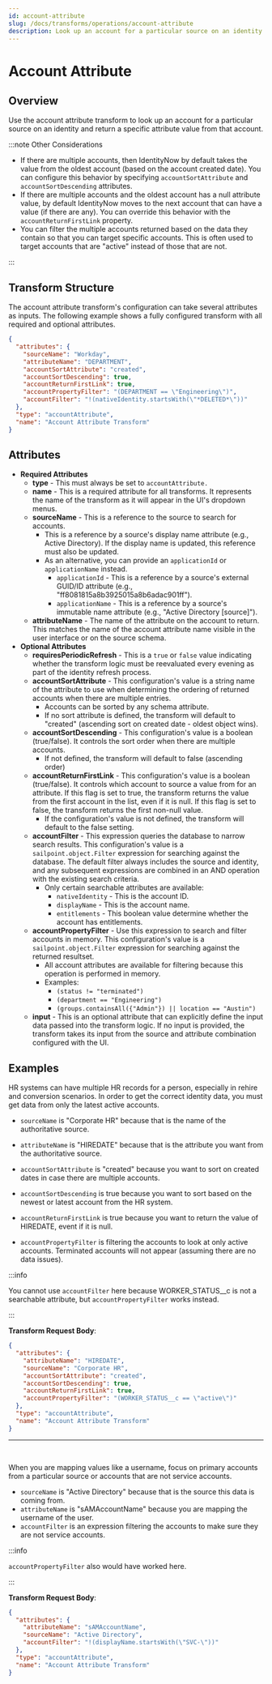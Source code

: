 ```yaml
---
id: account-attribute
slug: /docs/transforms/operations/account-attribute
description: Look up an account for a particular source on an identity.
---
```

# Account Attribute

## Overview

Use the account attribute transform to look up an account for a particular source on an identity and return a specific attribute value from that account.

:::note Other Considerations

- If there are multiple accounts, then IdentityNow by default takes the value from the oldest account (based on the account created date). You can configure this behavior by specifying `accountSortAttribute` and `accountSortDescending` attributes.
- If there are multiple accounts and the oldest account has a null attribute value, by default IdentityNow moves to the next account that can have a value (if there are any). You can override this behavior with the `accountReturnFirstLink` property.
- You can filter the multiple accounts returned based on the data they contain so that you can target specific accounts. This is often used to target accounts that are "active" instead of those that are not.

:::

## Transform Structure

The account attribute transform's configuration can take several attributes as inputs. The following example shows a fully configured transform with all required and optional attributes.

```json
{
  "attributes": {
    "sourceName": "Workday",
    "attributeName": "DEPARTMENT",
    "accountSortAttribute": "created",
    "accountSortDescending": true,
    "accountReturnFirstLink": true,
    "accountPropertyFilter": "(DEPARTMENT == \"Engineering\")",
    "accountFilter": "!(nativeIdentity.startsWith(\"*DELETED*\"))"
  },
  "type": "accountAttribute",
  "name": "Account Attribute Transform"
}
```

## Attributes

- **Required Attributes**
  - **type** - This must always be set to `accountAttribute.`
  - **name** - This is a required attribute for all transforms. It represents the name of the transform as it will appear in the UI's dropdown menus.
  - **sourceName** - This is a reference to the source to search for accounts.
    - This is a reference by a source's display name attribute (e.g., Active Directory). If the display name is updated, this reference must also be updated.
    - As an alternative, you can provide an `applicationId` or `applicationName` instead.
      - `applicationId` - This is a reference by a source's external GUID/ID attribute (e.g., "ff8081815a8b3925015a8b6adac901ff").
      - `applicationName` - This is a reference by a source's immutable name attribute (e.g., "Active Directory \[source\]").
  - **attributeName** - The name of the attribute on the account to return. This matches the name of the account attribute name visible in the user interface or on the source schema.
- **Optional Attributes**
  - **requiresPeriodicRefresh** - This is a `true` or `false` value indicating whether the transform logic must be reevaluated every evening as part of the identity refresh process.
  - **accountSortAttribute** - This configuration's value is a string name of the attribute to use when determining the ordering of returned accounts when there are multiple entries.
    - Accounts can be sorted by any schema attribute.
    - If no sort attribute is defined, the transform will default to "created" (ascending sort on created date - oldest object wins).
  - **accountSortDescending** - This configuration's value is a boolean (true/false). It controls the sort order when there are multiple accounts.
    - If not defined, the transform will default to false (ascending order)
  - **accountReturnFirstLink** - This configuration's value is a boolean (true/false). It controls which account to source a value from for an attribute. If this flag is set to true, the transform returns the value from the first account in the list, even if it is null. If this flag is set to false, the transform returns the first non-null value.
    - If the configuration's value is not defined, the transform will default to the false setting.
  - **accountFilter** - This expression queries the database to narrow search results. This configuration's value is a `sailpoint.object.Filter` expression for searching against the database. The default filter always includes the source and identity, and any subsequent expressions are combined in an AND operation with the existing search criteria.
    - Only certain searchable attributes are available:
      - `nativeIdentity` - This is the account ID.
      - `displayName` - This is the account name.
      - `entitlements` - This boolean value determine whether the account has entitlements.
  - **accountPropertyFilter** - Use this expression to search and filter accounts in memory. This configuration's value is a `sailpoint.object.Filter` expression for searching against the returned resultset.
    - All account attributes are available for filtering because this operation is performed in memory.
    - Examples:
      - `(status != "terminated")`
      - `(department == "Engineering")`
      - `(groups.containsAll({"Admin"}) || location == "Austin")`
  - **input** - This is an optional attribute that can explicitly define the input data passed into the transform logic. If no input is provided, the transform takes its input from the source and attribute combination configured with the UI.

## Examples

HR systems can have multiple HR records for a person, especially in rehire and conversion scenarios. In order to get the correct identity data, you must get data from only the latest active accounts.

- `sourceName` is "Corporate HR" because that is the name of the authoritative source.

- `attributeName` is "HIREDATE" because that is the attribute you want from the authoritative source.

- `accountSortAttribute` is "created" because you want to sort on created dates in case there are multiple accounts.

- `accountSortDescending` is true because you want to sort based on the newest or latest account from the HR system.

- `accountReturnFirstLink` is true because you want to return the value of HIREDATE, event if it is null.

- `accountPropertyFilter` is filtering the accounts to look at only active accounts. Terminated accounts will not appear (assuming there are no data issues).

:::info

You cannot use `accountFilter` here because WORKER_STATUS\_\_c is not a searchable attribute, but `accountPropertyFilter` works instead.

:::

**Transform Request Body**:

```json
{
  "attributes": {
    "attributeName": "HIREDATE",
    "sourceName": "Corporate HR",
    "accountSortAttribute": "created",
    "accountSortDescending": true,
    "accountReturnFirstLink": true,
    "accountPropertyFilter": "(WORKER_STATUS__c == \"active\")"
  },
  "type": "accountAttribute",
  "name": "Account Attribute Transform"
}
```

---

<p>&nbsp;</p>

When you are mapping values like a username, focus on primary accounts from a particular source or accounts that are not service accounts.

- `sourceName` is "Active Directory" because that is the source this data is coming from.
- `attributeName` is "sAMAccountName" because you are mapping the username of the user.
- `accountFilter` is an expression filtering the accounts to make sure they are not service accounts.

:::info

`accountPropertyFilter` also would have worked here.

:::

**Transform Request Body**:

```json
{
  "attributes": {
    "attributeName": "sAMAccountName",
    "sourceName": "Active Directory",
    "accountFilter": "!(displayName.startsWith(\"SVC-\"))"
  },
  "type": "accountAttribute",
  "name": "Account Attribute Transform"
}
```
